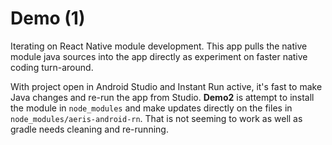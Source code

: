 Demo (1)
======

Iterating on React Native module development. This app pulls the native module java sources into the app directly as experiment on faster native coding turn-around.

With project open in Android Studio and Instant Run active, it's fast to make Java changes and re-run the app from Studio. **Demo2** is attempt to install the module in `node_modules` and make updates directly on the files in `node_modules/aeris-android-rn`. That is not seeming to work as well as gradle needs cleaning and re-running.